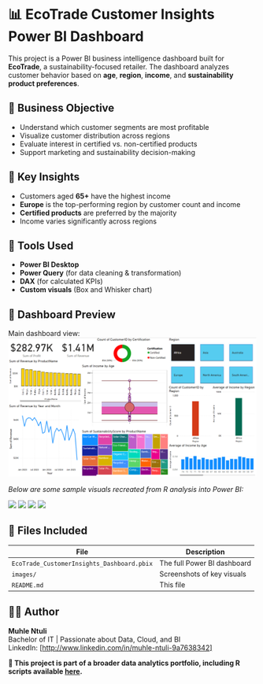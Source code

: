 # 📊 EcoTrade Customer Insights Power BI Dashboard

This project is a Power BI business intelligence dashboard built for **EcoTrade**, a sustainability-focused retailer. The dashboard analyzes customer behavior based on **age**, **region**, **income**, and **sustainability product preferences**.

## 💼 Business Objective

- Understand which customer segments are most profitable
- Visualize customer distribution across regions
- Evaluate interest in certified vs. non-certified products
- Support marketing and sustainability decision-making

## 🧠 Key Insights

- Customers aged **65+** have the highest income
- **Europe** is the top-performing region by customer count and income
- **Certified products** are preferred by the majority
- Income varies significantly across regions

## 🔧 Tools Used

- **Power BI Desktop**
- **Power Query** (for data cleaning & transformation)
- **DAX** (for calculated KPIs)
- **Custom visuals** (Box and Whisker chart)

## 📸 Dashboard Preview

Main dashboard view:
<img src="images/dashboard_overview.png" width="700"/>

*Below are some sample visuals recreated from R analysis into Power BI:*

<img src="images/income_by_age.png" width="500"/>
<img src="images/customer_by_region.png" width="500"/>
<img src="images/certified_preference.png" width="500"/>
<img src="images/revenue_by_region.png" width="350"/>

## 📁 Files Included

| File | Description |
|------|-------------|
| `EcoTrade_CustomerInsights_Dashboard.pbix` | The full Power BI dashboard |
| `images/` | Screenshots of key visuals |
| `README.md` | This file |

## 🧑‍💻 Author

**Muhle Ntuli**  
Bachelor of IT | Passionate about Data, Cloud, and BI  
LinkedIn: [http://www.linkedin.com/in/muhle-ntuli-9a7638342]


**🚀 This project is part of a broader data analytics portfolio, including R scripts available [here](https://github.com/Ashley-sdev/EcoTrade-CustomerSegmentation-R).**
